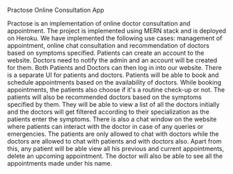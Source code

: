 Practose Online Consultation App

Practose is an implementation of online doctor consultation and appointment. The project is
implemented using MERN stack and is deployed on Heroku. We have implemented the
following use cases: management of appointment, online chat consultation and
recommendation of doctors based on symptoms specified.
Patients can create an account to the website. Doctors need to notify the admin and an
account will be created for them. Both Patients and Doctors can then log in into our website.
There is a separate UI for patients and doctors.
Patients will be able to book and schedule appointments based on the availability of doctors.
While booking appointments, the patients also choose if it's a routine check-up or not. The
patients will also be recommended doctors based on the symptoms specified by them. They
will be able to view a list of all the doctors initially and the doctors will get filtered according
to their specialization as the patients enter the symptoms.
There is also a chat window on the website where patients can interact with the doctor in case
of any queries or emergencies. The patients are only allowed to chat with doctors while the
doctors are allowed to chat with patients and with doctors also. Apart from this, any patient
will be able view all his previous and current appointments, delete an upcoming appointment.
The doctor will also be able to see all the appointments made under his name.
